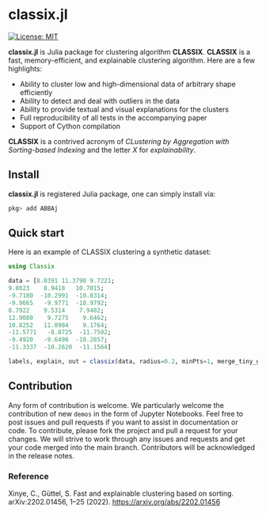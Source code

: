 # classix.jl

[![License: MIT](https://anaconda.org/conda-forge/classixclustering/badges/license.svg)](https://github.com/nla-group/classix/blob/master/LICENSE)

__classix.jl__ is Julia package for clustering algorithm  __CLASSIX__. __CLASSIX__ is a fast, memory-efficient, and explainable clustering algorithm. Here are a few highlights:

- Ability to cluster low and high-dimensional data of arbitrary shape efficiently
- Ability to detect and deal with outliers in the data
- Ability to provide textual and visual explanations for the clusters
- Full reproducibility of all tests in the accompanying paper
- Support of Cython compilation

__CLASSIX__ is a contrived acronym of *CLustering by Aggregation with Sorting-based Indexing* and the letter *X* for *explainability*. 

## Install

__classix.jl__ is registered Julia package, one can simply install via:

```julia
pkg> add ABBAj
```

##   Quick start

Here is an example of CLASSIX clustering a synthetic dataset: 

```julia
using Classix

data = [8.0391 11.3790 9.7221;
9.8023    8.9418   10.7015;
-9.7180  -10.2991  -10.8314;
-9.9665   -9.9771  -10.9792;
8.7922    9.5314    7.9482;
12.9080    9.7275    9.6462;
10.8252   11.0984    9.1764;
-11.5771   -8.8725  -11.7502;
-9.4920   -9.6498  -10.2857;
-11.3337  -10.2620  -11.1564]

labels, explain, out = classix(data, radius=0.2, minPts=1, merge_tiny_groups=true)

```


## Contribution
Any form of contribution is welcome. We particularly welcome the contribution of new `demos` in the form of Jupyter Notebooks. Feel free to post issues and pull requests if you want to assist in documentation or code. To contribute, please fork the project and pull a request for your changes. We will strive to work through any issues and requests and get your code merged into the main branch. Contributors will be acknowledged in the release notes. 



### Reference

Xinye, C., Güttel, S. Fast and explainable clustering based on sorting. arXiv:2202.01456, 1–25 (2022). https://arxiv.org/abs/2202.01456
